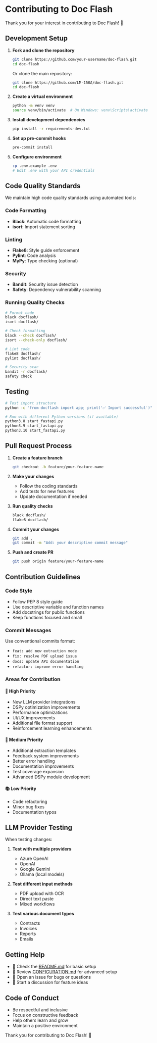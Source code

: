 # Contributing to Doc Flash

Thank you for your interest in contributing to Doc Flash! 🎉

## Development Setup

1. **Fork and clone the repository**
   ```bash
   git clone https://github.com/your-username/doc-flash.git
   cd doc-flash
   ```
   
   Or clone the main repository:
   ```bash
   git clone https://github.com/LM-150A/doc-flash.git
   cd doc-flash
   ```

2. **Create a virtual environment**
   ```bash
   python -m venv venv
   source venv/bin/activate  # On Windows: venv\Scripts\activate
   ```

3. **Install development dependencies**
   ```bash
   pip install -r requirements-dev.txt
   ```

4. **Set up pre-commit hooks**
   ```bash
   pre-commit install
   ```

5. **Configure environment**
   ```bash
   cp .env.example .env
   # Edit .env with your API credentials
   ```

## Code Quality Standards

We maintain high code quality standards using automated tools:

### Code Formatting
- **Black**: Automatic code formatting
- **isort**: Import statement sorting

### Linting
- **Flake8**: Style guide enforcement
- **Pylint**: Code analysis
- **MyPy**: Type checking (optional)

### Security
- **Bandit**: Security issue detection
- **Safety**: Dependency vulnerability scanning

### Running Quality Checks
```bash
# Format code
black docflash/
isort docflash/

# Check formatting
black --check docflash/
isort --check-only docflash/

# Lint code
flake8 docflash/
pylint docflash/

# Security scan
bandit -r docflash/
safety check
```

## Testing

```bash
# Test import structure
python -c "from docflash import app; print('✅ Import successful')"

# Run with different Python versions (if available)
python3.8 start_fastapi.py
python3.9 start_fastapi.py
python3.10 start_fastapi.py
```

## Pull Request Process

1. **Create a feature branch**
   ```bash
   git checkout -b feature/your-feature-name
   ```

2. **Make your changes**
   - Follow the coding standards
   - Add tests for new features
   - Update documentation if needed

3. **Run quality checks**
   ```bash
   black docflash/
   flake8 docflash/
   ```

4. **Commit your changes**
   ```bash
   git add .
   git commit -m "Add: your descriptive commit message"
   ```

5. **Push and create PR**
   ```bash
   git push origin feature/your-feature-name
   ```

## Contribution Guidelines

### Code Style
- Follow PEP 8 style guide
- Use descriptive variable and function names
- Add docstrings for public functions
- Keep functions focused and small

### Commit Messages
Use conventional commits format:
- `feat: add new extraction mode`
- `fix: resolve PDF upload issue`
- `docs: update API documentation`
- `refactor: improve error handling`

### Areas for Contribution

#### 🚀 **High Priority**
- New LLM provider integrations
- DSPy optimization improvements
- Performance optimizations
- UI/UX improvements
- Additional file format support
- Reinforcement learning enhancements

#### 🔧 **Medium Priority**
- Additional extraction templates
- Feedback system improvements
- Better error handling
- Documentation improvements
- Test coverage expansion
- Advanced DSPy module development

#### 📚 **Low Priority**
- Code refactoring
- Minor bug fixes
- Documentation typos

## LLM Provider Testing

When testing changes:

1. **Test with multiple providers**
   - Azure OpenAI
   - OpenAI
   - Google Gemini
   - Ollama (local models)

2. **Test different input methods**
   - PDF upload with OCR
   - Direct text paste
   - Mixed workflows

3. **Test various document types**
   - Contracts
   - Invoices
   - Reports
   - Emails

## Getting Help

- 📖 Check the [README.md](README.md) for basic setup
- 🔧 Review [CONFIGURATION.md](CONFIGURATION.md) for advanced setup
- 🐛 Open an issue for bugs or questions
- 💬 Start a discussion for feature ideas

## Code of Conduct

- Be respectful and inclusive
- Focus on constructive feedback
- Help others learn and grow
- Maintain a positive environment

Thank you for contributing to Doc Flash! 🙏